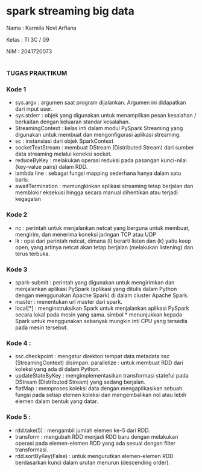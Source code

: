 # spark streaming big data

Nama : Karmila Novi Arfiana

Kelas : TI 3C / 09

NIM : 2041720073
#

### TUGAS PRAKTIKUM


### Kode 1 

- sys.argv : argumen saat program dijalankan. Argumen ini didapatkan dari input user.
- sys.stderr : objek yang digunakan untuk menampilkan pesan kesalahan / berkaitan dengan keluaran standar kesalahan.
- StreamingContext : kelas inti dalam modul PySpark Streaming yang digunakan untuk membuat dan mengonfigurasi aplikasi streaming.
- sc : instansiasi dari objek SparkContext
- socketTextStream : membuat DStream (Distributed Stream) dari sumber data streaming melalui koneksi socket.
- reduceByKey : melakukan operasi reduksi pada pasangan kunci-nilai (key-value pairs) dalam RDD.
- lambda line : sebagai fungsi mapping sederhana hanya dalam satu baris.
- awaitTermination : memungkinkan aplikasi streaming tetap berjalan dan memblokir eksekusi hingga secara manual dihentikan atau terjadi kegagalan


### Kode 2 

- nc : perintah untuk menjalankan netcat yang berguna untuk membuat, mengirim, dan menerima koneksi jaringan TCP atau UDP
- lk : opsi dari perintah netcat, dimana (l) berarti listen dan (k) yaitu keep open, yang artinya netcat akan tetap berjalan (melakukan listening) dan terus terbuka.

### Kode 3 

- spark-submit : perintah yang digunakan untuk mengirimkan dan menjalankan aplikasi PySpark (aplikasi yang ditulis dalam Python dengan menggunakan Apache Spark) di dalam cluster Apache Spark.
- master : menentukan url master dari spark.
- local[*] : menginstruksikan Spark untuk menjalankan aplikasi PySpark secara lokal pada mesin yang sama. simbol * menunjukkan kepada Spark untuk menggunakan sebanyak mungkin inti CPU yang tersedia pada mesin tersebut.

### Kode 4 :
- ssc.checkpoint : mengatur direktori tempat data metadata ssc (StreamingContext) disimpan.
parallelize : untuk membuat RDD dari koleksi yang ada di dalam Python.
- updateStateByKey : mengimplementasikan transformasi stateful pada DStream (Distributed Stream) yang sedang berjalan.
- flatMap : memproses koleksi data dengan mengaplikasikan sebuah fungsi pada setiap elemen koleksi dan mengembalikan nol atau lebih elemen dalam bentuk yang datar.

### Kode 5 : 
- rdd.take(5) : mengambil jumlah elemen ke-5 dari RDD.
- transform : mengubah RDD menjadi RDD baru dengan melakukan operasi pada elemen-elemen RDD yang ada sesuai dengan filter transformasi.
- rdd.sortByKey(False) : untuk mengurutkan elemen-elemen RDD berdasarkan kunci dalam urutan menurun (descending order).